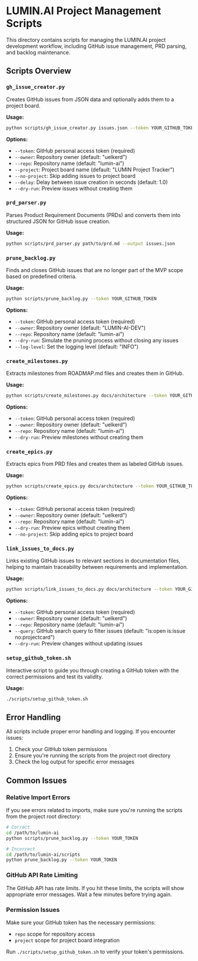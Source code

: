 # LUMIN.AI Project Management Scripts

This directory contains scripts for managing the LUMIN.AI project development workflow, including GitHub issue management, PRD parsing, and backlog maintenance.

## Scripts Overview

### `gh_issue_creator.py`

Creates GitHub issues from JSON data and optionally adds them to a project board.

**Usage:**

```bash
python scripts/gh_issue_creator.py issues.json --token YOUR_GITHUB_TOKEN
```

**Options:**

- `--token`: GitHub personal access token (required)
- `--owner`: Repository owner (default: "uelkerd")
- `--repo`: Repository name (default: "lumin-ai")
- `--project`: Project board name (default: "LUMIN Project Tracker")
- `--no-project`: Skip adding issues to project board
- `--delay`: Delay between issue creation in seconds (default: 1.0)
- `--dry-run`: Preview issues without creating them

### `prd_parser.py`

Parses Product Requirement Documents (PRDs) and converts them into structured JSON for GitHub issue creation.

**Usage:**

```bash
python scripts/prd_parser.py path/to/prd.md --output issues.json
```

### `prune_backlog.py`

Finds and closes GitHub issues that are no longer part of the MVP scope based on predefined criteria.

**Usage:**

```bash
python scripts/prune_backlog.py --token YOUR_GITHUB_TOKEN
```

**Options:**

- `--token`: GitHub personal access token (required)
- `--owner`: Repository owner (default: "LUMIN-AI-DEV")
- `--repo`: Repository name (default: "lumin-ai")
- `--dry-run`: Simulate the pruning process without closing any issues
- `--log-level`: Set the logging level (default: "INFO")

### `create_milestones.py`

Extracts milestones from ROADMAP.md files and creates them in GitHub.

**Usage:**

```bash
python scripts/create_milestones.py docs/architecture --token YOUR_GITHUB_TOKEN
```

**Options:**

- `--token`: GitHub personal access token (required)
- `--owner`: Repository owner (default: "uelkerd")
- `--repo`: Repository name (default: "lumin-ai")
- `--dry-run`: Preview milestones without creating them

### `create_epics.py`

Extracts epics from PRD files and creates them as labeled GitHub issues.

**Usage:**

```bash
python scripts/create_epics.py docs/architecture --token YOUR_GITHUB_TOKEN
```

**Options:**

- `--token`: GitHub personal access token (required)
- `--owner`: Repository owner (default: "uelkerd")
- `--repo`: Repository name (default: "lumin-ai")
- `--dry-run`: Preview epics without creating them
- `--no-project`: Skip adding epics to project board

### `link_issues_to_docs.py`

Links existing GitHub issues to relevant sections in documentation files, helping to maintain traceability between requirements and implementation.

**Usage:**

```bash
python scripts/link_issues_to_docs.py docs/architecture --token YOUR_GITHUB_TOKEN
```

**Options:**

- `--token`: GitHub personal access token (required)
- `--owner`: Repository owner (default: "uelkerd")
- `--repo`: Repository name (default: "lumin-ai")
- `--query`: GitHub search query to filter issues (default: "is:open is:issue no:projectcard")
- `--dry-run`: Preview changes without updating issues

### `setup_github_token.sh`

Interactive script to guide you through creating a GitHub token with the correct permissions and test its validity.

**Usage:**

```bash
./scripts/setup_github_token.sh
```

## Error Handling

All scripts include proper error handling and logging. If you encounter issues:

1. Check your GitHub token permissions
2. Ensure you're running the scripts from the project root directory
3. Check the log output for specific error messages

## Common Issues

### Relative Import Errors

If you see errors related to imports, make sure you're running the scripts from the project root directory:

```bash
# Correct
cd /path/to/lumin-ai
python scripts/prune_backlog.py --token YOUR_TOKEN

# Incorrect
cd /path/to/lumin-ai/scripts
python prune_backlog.py --token YOUR_TOKEN
```

### GitHub API Rate Limiting

The GitHub API has rate limits. If you hit these limits, the scripts will show appropriate error messages. Wait a few minutes before trying again.

### Permission Issues

Make sure your GitHub token has the necessary permissions:

- `repo` scope for repository access
- `project` scope for project board integration

Run `./scripts/setup_github_token.sh` to verify your token's permissions.
